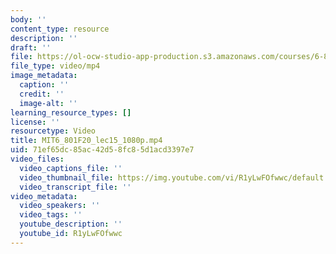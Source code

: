 ```yaml
---
body: ''
content_type: resource
description: ''
draft: ''
file: https://ol-ocw-studio-app-production.s3.amazonaws.com/courses/6-801-machine-vision-fall-2020/mit6_801f20_lec15_1080p_360p_16_9.mp4
file_type: video/mp4
image_metadata:
  caption: ''
  credit: ''
  image-alt: ''
learning_resource_types: []
license: ''
resourcetype: Video
title: MIT6_801F20_lec15_1080p.mp4
uid: 71ef65dc-85ac-42d5-8fc8-5d1acd3397e7
video_files:
  video_captions_file: ''
  video_thumbnail_file: https://img.youtube.com/vi/R1yLwFOfwwc/default.jpg
  video_transcript_file: ''
video_metadata:
  video_speakers: ''
  video_tags: ''
  youtube_description: ''
  youtube_id: R1yLwFOfwwc
---
```

